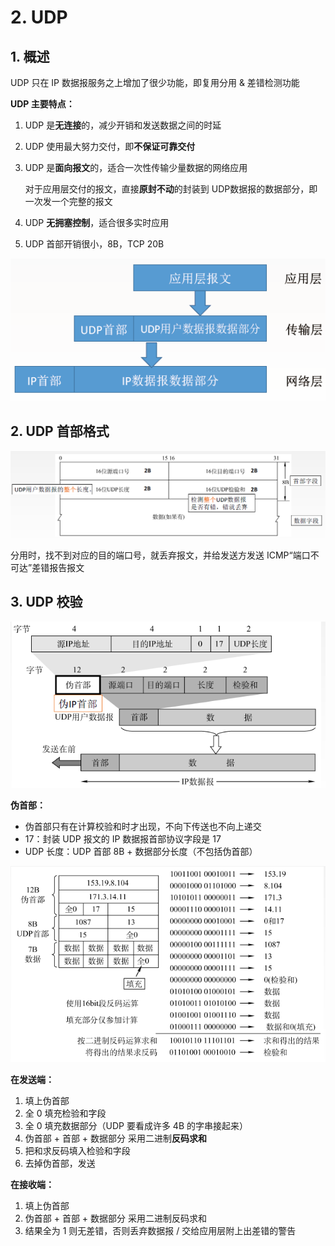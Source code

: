 # 2. UDP

## 1. 概述

UDP 只在 IP 数据报服务之上增加了很少功能，即复用分用 & 差错检测功能

**UDP 主要特点：**

1. UDP 是**无连接**的，减少开销和发送数据之间的时延
2. UDP 使用最大努力交付，即**不保证可靠交付**
3. UDP 是**面向报文**的，适合一次性传输少量数据的网络应用

   对于应用层交付的报文，直接**原封不动**的封装到 UDP数据报的数据部分，即一次发一个完整的报文

4. UDP **无拥塞控制**，适合很多实时应用
5. UDP 首部开销很小，8B，TCP 20B

![](../.gitbook/assets/image%20%28217%29.png)

## 2. UDP 首部格式

![](../.gitbook/assets/image%20%28208%29.png)

分用时，找不到对应的目的端口号，就丢弃报文，并给发送方发送 ICMP“端口不可达”差错报告报文

## 3. UDP 校验

![](../.gitbook/assets/image%20%28210%29.png)

**伪首部：**

* 伪首部只有在计算校验和时才出现，不向下传送也不向上递交
* 17：封装 UDP 报文的 IP 数据报首部协议字段是 17
* UDP 长度：UDP 首部 8B + 数据部分长度（不包括伪首部）

![](../.gitbook/assets/image%20%28212%29.png)

**在发送端：**

1. 填上伪首部
2. 全 0 填充检验和字段
3. 全 0 填充数据部分（UDP 要看成许多 4B 的字串接起来）
4. 伪首部 + 首部 + 数据部分 采用二进制**反码求和**
5. 把和求反码填入检验和字段
6. 去掉伪首部，发送

**在接收端：**

1. 填上伪首部
2. 伪首部 + 首部 + 数据部分 采用二进制反码求和
3. 结果全为 1 则无差错，否则丢弃数据报 / 交给应用层附上出差错的警告

